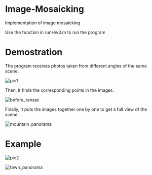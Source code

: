 # Image-Mosaicking

Implementation of image mosaicking

Use the function in runHw3.m to run the program

# Demostration

The program receives photos taken from different angles of the same scene.

![pic1](https://user-images.githubusercontent.com/94937314/227103063-1e3b6a5d-c9e7-44e6-9df5-7924b34115c3.png)

Then, it finds the corresponding points in the images.

![before_ransac](https://user-images.githubusercontent.com/94937314/227103405-e887b08f-de6f-4bed-9e42-14e5cc42c322.png)

Finally, it puts the images together one by one to get a full view of the scene.

![mountain_panorama](https://user-images.githubusercontent.com/94937314/227103595-48df28f3-7a77-4921-b97d-f5a9abd949aa.png)

# Example 

![pic2](https://user-images.githubusercontent.com/94937314/227103779-4c1746b7-37f0-401c-a1a9-00330de678be.jpg)

![town_panorama](https://user-images.githubusercontent.com/94937314/227103803-02d51d89-1302-46df-a3fb-2d34522b3387.png)
